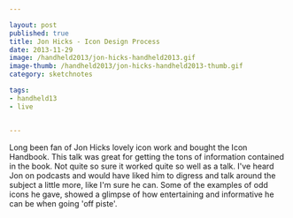```yaml
---

layout: post
published: true
title: Jon Hicks - Icon Design Process
date: 2013-11-29
image: /handheld2013/jon-hicks-handheld2013.gif
image-thumb: /handheld2013/jon-hicks-handheld2013-thumb.gif
category: sketchnotes

tags:
- handheld13
- live


---
```


Long been fan of Jon Hicks lovely icon work and bought the Icon Handbook. This talk was great for getting the tons of information contained in the book. Not quite so sure it worked quite so well as a talk. I've heard Jon on podcasts and would have liked him to digress and talk around the subject a little more, like I'm sure he can. Some of the examples of odd icons he gave, showed a glimpse of how entertaining and informative he can be when going 'off piste'.
